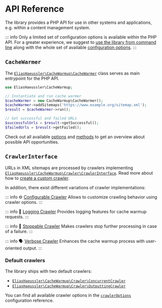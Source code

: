 # API Reference

The library provides a PHP API for use in other systems and
applications, e.g. within a content management system.

::: info
Only a limited set of configuration options is available within
the PHP API. For a greater experience, we suggest to
[use the library from command line](../installation.md) along with
the whole set of available [configuration options](../config-reference/index.md).
:::

## `CacheWarmer`

The [`EliasHaeussler\CacheWarmup\CacheWarmer`](https://github.com/eliashaeussler/cache-warmup/blob/main/src/CacheWarmer.php)
class serves as main entrypoint for the PHP API.

```php
use EliasHaeussler\CacheWarmup;

// Instantiate and run cache warmer
$cacheWarmer = new CacheWarmup\CacheWarmer();
$cacheWarmer->addSitemaps('https://www.example.org/sitemap.xml');
$result = $cacheWarmer->run();

// Get successful and failed URLs
$successfulUrls = $result->getSuccessful();
$failedUrls = $result->getFailed();
```

Check out all available [options](options.md) and
[methods](methods.md) to get an overview about possible API
opportunities.

## `CrawlerInterface`

URLs in XML sitemaps are processed by crawlers implementing
[`EliasHaeussler\CacheWarmup\Crawler\CrawlerInterface`](https://github.com/eliashaeussler/cache-warmup/blob/main/src/Crawler/CrawlerInterface.php).
Read more about how to [create a custom crawler](crawler.md).

In addition, there exist different variations of crawler
implementations:

::: info ⚙️ [Configurable Crawler](configurable-crawler.md)
Allows to customize crawling behavior using crawler options.
:::

::: info 📝 [Logging Crawler](logging-crawler.md)
Provides logging features for cache warmup requests.
:::

::: info 🧯 [Stoppable Crawler](stoppable-crawler.md)
Makes crawlers stop further processing in case of a failure.
:::

::: info 🗣️ [Verbose Crawler](verbose-crawler.md)
Enhances the cache warmup process with user-oriented output.
:::

### Default crawlers

The library ships with two default crawlers:

* [`EliasHaeussler\CacheWarmup\Crawler\ConcurrentCrawler`](https://github.com/eliashaeussler/cache-warmup/blob/main/src/Crawler/ConcurrentCrawler.php)
* [`EliasHaeussler\CacheWarmup\Crawler\OutputtingCrawler`](https://github.com/eliashaeussler/cache-warmup/blob/main/src/Crawler/OutputtingCrawler.php)

You can find all available crawler options in the
[`crawlerOptions`](../config-reference/crawler-options.md#option-reference)
configuration reference.
